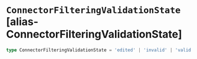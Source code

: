 # `ConnectorFilteringValidationState` [alias-ConnectorFilteringValidationState]
```typescript
type ConnectorFilteringValidationState = 'edited' | 'invalid' | 'valid';
```
